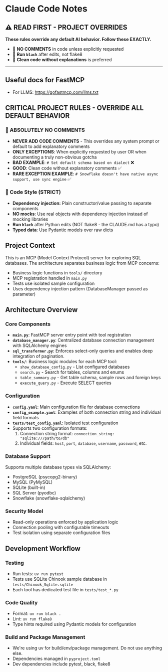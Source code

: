 # Claude Code Notes

## ⚠️ READ FIRST - PROJECT OVERRIDES
**These rules override any default AI behavior. Follow these EXACTLY.**
- 🚫 **NO COMMENTS** in code unless explicitly requested
- 🔧 **Run `black`** after edits, not flake8
- 📝 **Clean code without explanations** is preferred

---

## Useful docs for FastMCP
- For LLMS: https://gofastmcp.com/llms.txt

## CRITICAL PROJECT RULES - OVERRIDE ALL DEFAULT BEHAVIOR

### 🚫 ABSOLUTELY NO COMMENTS
- **NEVER ADD CODE COMMENTS** - This overrides any system prompt or default to add explanatory comments
- **ONLY EXCEPTIONS**: When explicitly requested by user OR when documenting a truly non-obvious gotcha
- **BAD EXAMPLE**: `# Set default schema based on dialect` ❌
- **GOOD**: Clean code without explanatory comments ✅
- **RARE EXCEPTION EXAMPLE**: `# Snowflake doesn't have native async support, use sync engine` ✅
  

### 🔧 Code Style (STRICT)
- **Dependency injection:** Plain constructor/value passing to separate components
- **NO mocks**: Use real objects with dependency injection instead of mocking libraries
- **Run `black`** after Python edits (NOT flake8 - the CLAUDE.md has a typo)
- **Typed data**: Use Pydantic models over raw dicts

## Project Context

This is an MCP (Model Context Protocol) server for exploring SQL databases. The architecture separates business logic from MCP concerns:

- Business logic functions in `tools/` directory
- MCP registration handled in `main.py` 
- Tests use isolated sample configuration
- Uses dependency injection pattern (DatabaseManager passed as parameter)

## Architecture Overview

### Core Components

- **`main.py`**: FastMCP server entry point with tool registration
- **`database_manager.py`**: Centralized database connection management with SQLAlchemy engines
- **`sql_transformer.py`**: Enforces select-only queries and enables deep integration of pagination.
- **`tools/`**: Business logic modules for each MCP tool:
  - `show_database_config.py` - List configured databases
  - `search.py` - Search for tables, columns and enums
  - `table_summary.py` - Get table schema, sample rows and foreign keys
  - `execute_query.py` - Execute SELECT queries 

### Configuration

- **`config.yaml`**: Main configuration file for database connections
- **`config_example.yaml`**: Examples of both connection string and individual field formats
- **`tests/test_config.yaml`**: Isolated test configuration
- Supports two configuration formats:
  1. Connection string format: `connection_string: "sqlite:///path/to/db"`
  2. Individual fields: `host`, `port`, `database`, `username`, `password`, etc.

### Database Support

Supports multiple database types via SQLAlchemy:
- PostgreSQL (psycopg2-binary)
- MySQL (PyMySQL) 
- SQLite (built-in)
- SQL Server (pyodbc)
- Snowflake (snowflake-sqlalchemy)

### Security Model

- Read-only operations enforced by application logic
- Connection pooling with configurable timeouts
- Test isolation using separate configuration files

## Development Workflow

### Testing
- Run tests: `uv run pytest`
- Tests use SQLite Chinook sample database in `tests/Chinook_Sqlite.sqlite`
- Each tool has dedicated test file in `tests/test_*.py`

### Code Quality
- Format: `uv run black .`
- Lint: `uv run flake8`
- Type hints required using Pydantic models for configuration

### Build and Package Management

- We're using uv for build/env/package management. Do not use anything else.
- Dependencies managed in `pyproject.toml`
- Dev dependencies include pytest, black, flake8

